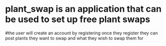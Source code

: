 # plant_swap is an application that can be used to set up free plant swaps
#the user will create an account by registering once they register they can post plants they want to swap and what they wish to swap them for
